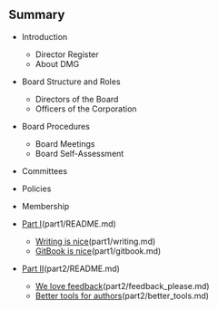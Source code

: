 ## Summary

* Introduction
	* Director Register
	* About DMG
* Board Structure and Roles
	* Directors of the Board
	* Officers of the Corporation
* Board Procedures
	* Board Meetings
	* Board Self-Assessment
* Committees
* Policies
* Membership




* [Part I]()(part1/README.md)
	* [Writing is nice]()(part1/writing.md)
	* [GitBook is nice]()(part1/gitbook.md)
* [Part II]()(part2/README.md)
	* [We love feedback]()(part2/feedback_please.md)
	* [Better tools for authors]()(part2/better_tools.md)



